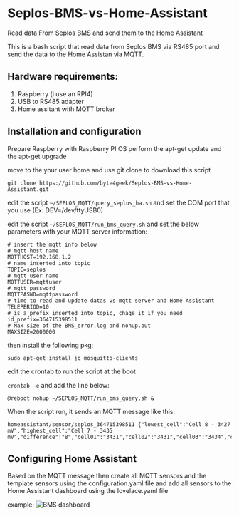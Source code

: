 # Seplos-BMS-vs-Home-Assistant
Read data From Seplos BMS and send them to the Home Assistant

This is a bash script that read data from Seplos BMS via RS485 port and send the data to the Home Assistan via MQTT.

## Hardware requirements:
1. Raspberry (i use an RPI4)
2. USB to RS485 adapter
3. Home assitant with MQTT broker

## Installation and configuration

Prepare Raspberry with Raspberry PI OS
perform the apt-get update and the apt-get upgrade

move to the your user home and use git clone to download this script

```
git clone https://github.com/byte4geek/Seplos-BMS-vs-Home-Assistant.git

```

edit the script ```~/SEPLOS_MQTT/query_seplos_ha.sh``` and set the COM port that you use (Ex. DEV=/dev/ttyUSB0)

edit the script ```~/SEPLOS_MQTT/run_bms_query.sh``` and set the below parameters with your MQTT server information:

```
# insert the mqtt info below
# mqtt host name
MQTTHOST=192.168.1.2
# name inserted into topic
TOPIC=seplos
# mqtt user name
MQTTUSER=mqttuser
# mqtt password
MQTTPASWD=mqttpassword
# time to read and update datas vs mqtt server and Home Assistant
TELEPERIOD=10
# is a prefix inserted into topic, chage it if you need
id_prefix=364715398511
# Max size of the BMS_error.log and nohup.out
MAXSIZE=2000000
```

then install the following pkg:

```
sudo apt-get install jq mosquitto-clients
```

edit the crontab to run the script at the boot

```crontab -e``` and add the line below:
```
@reboot nohup ~/SEPLOS_MQTT/run_bms_query.sh &
```

When the script run, it sends an MQTT message like this:

```
homeassistant/sensor/seplos_364715398511 {"lowest_cell":"Cell 8 - 3427 mV","highest_cell":"Cell 7 - 3435 mV","difference":"8","cell01":"3431","cell02":"3431","cell03":"3434","cell04":"3430","cell05":"3433","cell06":"3432","cell07":"3435","cell08":"3427","cell09":"3431","cell10":"3428","cell11":"3433","cell12":"3433","cell13":"3435","cell14":"3431","cell15":"3435","cell16":"3428","cell_temp1":"31.7","cell_temp2":"32.2","cell_temp3":"32.0","cell_temp4":"31.9","env_temp":"37.2","power_temp":"34.9","charge_discharge":"26.01","total_voltage":"54.90","residual_capacity":"271.24","soc":"96.8","cycles":"12","soh":"100.0","port_voltage":"54.93"}
```

## Configuring Home Assistant

Based on the MQTT message then create all MQTT sensors and the template sensors using the configuration.yaml file and add all sensors to the Home Assistant dashboard using the lovelace.yaml file

example:
![BMS dashboard](https://github.com/byte4geek/Seplos-BMS-vs-Home-Assistant/raw/main/bms_ha_panel.JPG)


